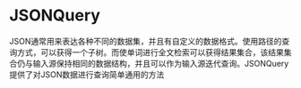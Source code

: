 # JSONQuery
JSON通常用来表达各种不同的数据集，并且有自定义的数据格式。使用路径的查询方式，可以获得一个子树。而使单词进行全文检索可以获得结果集合，该结果集合仍与输入源保持相同的数据结构，并且可以作为输入源迭代查询。JSONQuery提供了对JSON数据进行查询简单通用的方法
